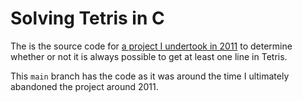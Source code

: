 # Solving Tetris in C

The is the source code for <a href="https://qntm.org/tetris">a project I undertook in 2011</a> to determine whether or not it is always possible to get at least one line in Tetris.

This `main` branch has the code as it was around the time I ultimately abandoned the project around 2011.
